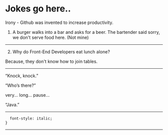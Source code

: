 # Jokes go here.. 
Irony - Github was invented to increase productivity.

1. A burger walks into a bar and asks for a beer. The bartender said sorry, we don't serve food here. (Not mine)

---------------------------------------
2. Why do Front-End Developers eat lunch alone?

  Because, they don't know how to join tables.

---------------------------------------
“Knock, knock.”

“Who’s there?”

very... long... pause...

“Java.”

---------------------------------------
```#pisa-tower {
  font-style: italic;
}
```

---------------------------------------
